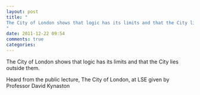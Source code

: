 ```yaml
---
layout: post
title: "
The City of London shows that logic has its limits and that the City lies outside them.
"
date: 2011-12-22 09:54
comments: true
categories: 
---
```


The City of London shows that logic has its limits and that the City lies outside them.


Heard from the public lecture, The City of London, at LSE given by Professor David Kynaston

